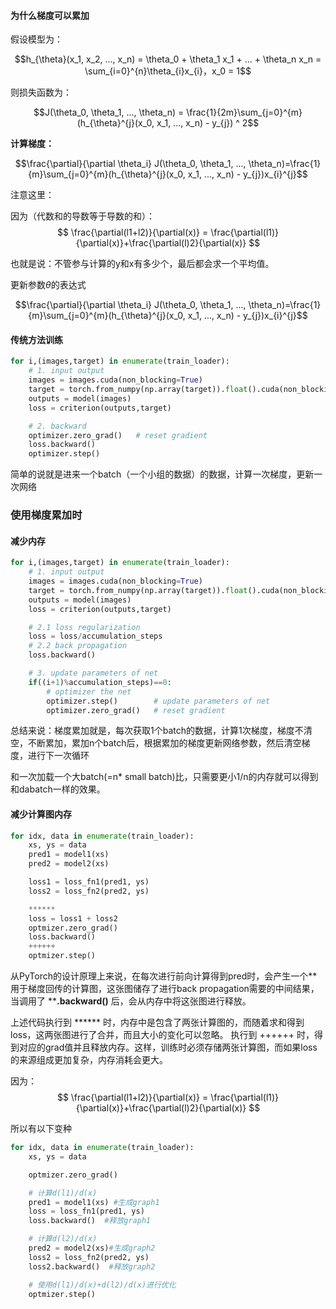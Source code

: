 #### 为什么梯度可以累加

假设模型为：

$$h_{\theta}(x_1, x_2, ..., x_n) = \theta_0 + \theta_1 x_1 + ... + \theta_n x_n  = \sum_{i=0}^{n}\theta_{i}x_{i}，x_0 = 1$$

则损失函数为：

$$J(\theta_0, \theta_1, ..., \theta_n) = \frac{1}{2m}\sum_{j=0}^{m} (h_{\theta}^{j}(x_0, x_1, ..., x_n) - y_{j}) ^ 2$$

**计算梯度：**

$$\frac{\partial}{\partial \theta_i} J(\theta_0, \theta_1, ..., \theta_n)=\frac{1}{m}\sum_{j=0}^{m}(h_{\theta}^{j}(x_0, x_1, ..., x_n) - y_{j})x_{i}^{j}$$

注意这里：

因为（代数和的导数等于导数的和）：
$$
\frac{\partial(l1+l2)}{\partial(x)} = \frac{\partial(l1)}{\partial(x)}+\frac{\partial(l)2}{\partial(x)}
$$

也就是说：不管参与计算的y和x有多少个，最后都会求一个平均值。

更新参数$\theta$的表达式

$$\frac{\partial}{\partial \theta_i} J(\theta_0, \theta_1, ..., \theta_n)=\frac{1}{m}\sum_{j=0}^{m}(h_{\theta}^{j}(x_0, x_1, ..., x_n) - y_{j})x_{i}^{j}$$

#### 传统方法训练

```python
for i,(images,target) in enumerate(train_loader):
    # 1. input output
    images = images.cuda(non_blocking=True)
    target = torch.from_numpy(np.array(target)).float().cuda(non_blocking=True)
    outputs = model(images)
    loss = criterion(outputs,target)

    # 2. backward
    optimizer.zero_grad()   # reset gradient
    loss.backward()
    optimizer.step()
```
简单的说就是进来一个batch（一个小组的数据）的数据，计算一次梯度，更新一次网络

### 使用梯度累加时
#### 减少内存
```python
for i,(images,target) in enumerate(train_loader):
    # 1. input output
    images = images.cuda(non_blocking=True)
    target = torch.from_numpy(np.array(target)).float().cuda(non_blocking=True)
    outputs = model(images)
    loss = criterion(outputs,target)

    # 2.1 loss regularization
    loss = loss/accumulation_steps
    # 2.2 back propagation
    loss.backward()

    # 3. update parameters of net
    if((i+1)%accumulation_steps)==0:
        # optimizer the net
        optimizer.step()        # update parameters of net
        optimizer.zero_grad()   # reset gradient
```
总结来说：梯度累加就是，每次获取1个batch的数据，计算1次梯度，梯度不清空，不断累加，累加n个batch后，根据累加的梯度更新网络参数，然后清空梯度，进行下一次循环

和一次加载一个大batch(=n\* small batch)比，只需要更小1/n的内存就可以得到和dabatch一样的效果。

#### 减少计算图内存
```python
for idx, data in enumerate(train_loader):
    xs, ys = data
    pred1 = model1(xs)
    pred2 = model2(xs)

    loss1 = loss_fn1(pred1, ys)
    loss2 = loss_fn2(pred2, ys)

    ******
    loss = loss1 + loss2
    optmizer.zero_grad()
    loss.backward()
    ++++++
    optmizer.step()
```
从PyTorch的设计原理上来说，在每次进行前向计算得到pred时，会产生一个**用于梯度回传的计算图，这张图储存了进行back propagation需要的中间结果，当调用了 ****.backward()** 后，会从内存中将这张图进行释放。

上述代码执行到 ****** 时，内存中是包含了两张计算图的，而随着求和得到loss，这两张图进行了合并，而且大小的变化可以忽略。
执行到 ++++++ 时，得到对应的grad值并且释放内存。这样，训练时必须存储两张计算图，而如果loss的来源组成更加复杂，内存消耗会更大。

因为：
$$
\frac{\partial(l1+l2)}{\partial(x)} = \frac{\partial(l1)}{\partial(x)}+\frac{\partial(l)2}{\partial(x)}
$$

所以有以下变种
```python
for idx, data in enumerate(train_loader):
    xs, ys = data

    optmizer.zero_grad()

    # 计算d(l1)/d(x)
    pred1 = model1(xs) #生成graph1
    loss = loss_fn1(pred1, ys)
    loss.backward()  #释放graph1

    # 计算d(l2)/d(x)
    pred2 = model2(xs)#生成graph2
    loss2 = loss_fn2(pred2, ys)
    loss2.backward()  #释放graph2

    # 使用d(l1)/d(x)+d(l2)/d(x)进行优化
    optmizer.step()
````